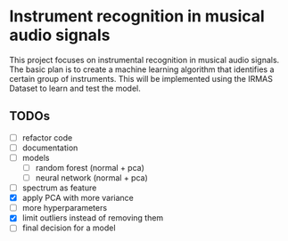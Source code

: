 # Instrument recognition in musical audio signals

This project focuses on instrumental recognition in musical audio signals. The basic plan is to create a machine learning algorithm that identifies a certain group of instruments. 
This will be implemented using the IRMAS Dataset to learn and test the model.

## TODOs

- [ ] refactor code
- [ ] documentation
- [ ] models
  - [ ] random forest (normal + pca)
  - [ ] neural network (normal + pca)
- [ ] spectrum as feature
- [x] apply PCA with more variance
- [ ] more hyperparameters
- [x] limit outliers instead of removing them
- [ ] final decision for a model